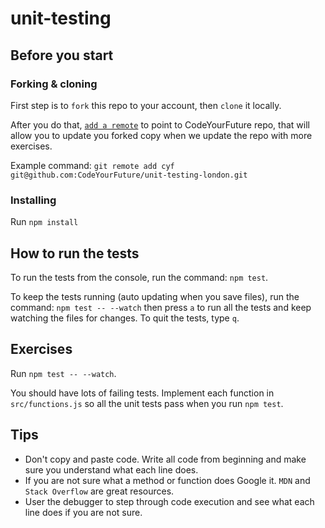 # unit-testing

## Before you start

### Forking & cloning
First step is to `fork` this repo to your account, then `clone` it locally.

After you do that, [`add a remote`](https://help.github.com/articles/adding-a-remote/) to point to CodeYourFuture repo, that will allow you to update you forked copy when we update the repo with more exercises.


Example command:
`git remote add cyf git@github.com:CodeYourFuture/unit-testing-london.git`

### Installing

Run `npm install`

## How to run the tests
To run the tests from the console, run the command: `npm test`.

To keep the tests running (auto updating when you save files), run the command: `npm test -- --watch` then press `a` to run all the tests and keep watching the files for changes. To quit the tests, type `q`.

## Exercises

Run `npm test -- --watch`.

You should have lots of failing tests. Implement each function in `src/functions.js` so all the unit tests pass when you run `npm test`.

## Tips
 - Don't copy and paste code. Write all code from beginning and make sure you understand what each line does.
 - If you are not sure what a method or function does Google it. `MDN` and `Stack Overflow` are great resources.
 - User the debugger to step through code execution and see what each line does if you are not sure.
